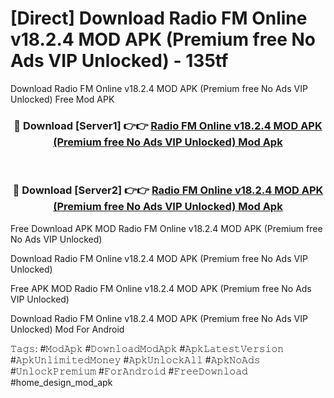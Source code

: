 # [Direct] Download Radio FM Online v18.2.4 MOD APK (Premium free No Ads VIP Unlocked) - 135tf
Download Radio FM Online v18.2.4 MOD APK (Premium free No Ads VIP Unlocked) Free Mod APK

<div align="center">
<h3>🔴 Download [Server1] 👉👉 <a href="https://apk-comot.site?title=Radio_FM_Online_v18.2.4_MOD_APK_(Premium_free_No_Ads_VIP_Unlocked)">Radio FM Online v18.2.4 MOD APK (Premium free No Ads VIP Unlocked) Mod Apk</a></h3><br>

<h3>🔴 Download [Server2] 👉👉 <a href="https://apk-comot.site?title=Radio_FM_Online_v18.2.4_MOD_APK_(Premium_free_No_Ads_VIP_Unlocked)">Radio FM Online v18.2.4 MOD APK (Premium free No Ads VIP Unlocked) Mod Apk</a></h3>
</div>


Free Download APK MOD Radio FM Online v18.2.4 MOD APK (Premium free No Ads VIP Unlocked)

Download Radio FM Online v18.2.4 MOD APK (Premium free No Ads VIP Unlocked) 

Free APK MOD Radio FM Online v18.2.4 MOD APK (Premium free No Ads VIP Unlocked) 

Download Radio FM Online v18.2.4 MOD APK (Premium free No Ads VIP Unlocked) Mod For Android

𝚃𝚊𝚐𝚜: #𝙼𝚘𝚍𝙰𝚙𝚔 #𝙳𝚘𝚠𝚗𝚕𝚘𝚊𝚍𝙼𝚘𝚍𝙰𝚙𝚔 #𝙰𝚙𝚔𝙻𝚊𝚝𝚎𝚜𝚝𝚅𝚎𝚛𝚜𝚒𝚘𝚗 #𝙰𝚙𝚔𝚄𝚗𝚕𝚒𝚖𝚒𝚝𝚎𝚍𝙼𝚘𝚗𝚎𝚢 #𝙰𝚙𝚔𝚄𝚗𝚕𝚘𝚌𝚔𝙰𝚕𝚕 #𝙰𝚙𝚔𝙽𝚘𝙰𝚍𝚜 #𝚄𝚗𝚕𝚘𝚌𝚔𝙿𝚛𝚎𝚖𝚒𝚞𝚖 #𝙵𝚘𝚛𝙰𝚗𝚍𝚛𝚘𝚒𝚍 #𝙵𝚛𝚎𝚎𝙳𝚘𝚠𝚗𝚕𝚘𝚊𝚍 #home_design_mod_apk